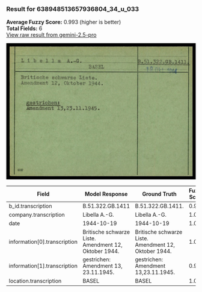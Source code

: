 ### Result for 638948513657936804_34_u_033
**Average Fuzzy Score:** 0.993 (higher is better)<br>
**Total Fields:** 6<br>
[View raw result from gemini-2.5-pro](https://github.com/RISE-UNIBAS/humanities_data_benchmark/blob/main/results/2025-10-24/T0316/request_T0316_638948513657936804_34_u_033.json)

<img src="https://github.com/RISE-UNIBAS/humanities_data_benchmark/blob/main/benchmarks/blacklist/images/638948513657936804_34_u_033.jpg?raw=true" alt="638948513657936804_34_u_033" width="600px">

| Field | Model Response | Ground Truth | Fuzzy Score | Match |
|-------|----------------|--------------|-------------|-------|
| b_id.transcription | B.51.322.GB.1411 | B.51.322.GB.1411. | 0.970 | ✅ |
| company.transcription | Libella A.-G. | Libella A.-G. | 1.000 | ✅ |
| date | 1944-10-19 | 1944-10-19 | 1.000 | ✅ |
| information[0].transcription | Britische schwarze Liste.<br>Amendment 12, Oktober 1944. | Britische schwarze Liste.<br>Amendment 12, Oktober 1944. | 1.000 | ✅ |
| information[1].transcription | gestrichen:<br>Amendment 13, 23.11.1945. | gestrichen:<br>Amendment 13,23.11.1945. | 0.986 | ✅ |
| location.transcription | BASEL | BASEL | 1.000 | ✅ |
